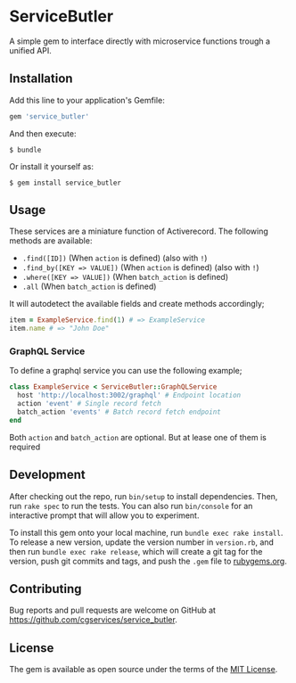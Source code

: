 # ServiceButler

A simple gem to interface directly with microservice functions trough a unified API.

## Installation

Add this line to your application's Gemfile:

```ruby
gem 'service_butler'
```

And then execute:

    $ bundle

Or install it yourself as:

    $ gem install service_butler

## Usage

These services are a miniature function of Activerecord. 
The following methods are available:
- `.find([ID])` (When `action` is defined) (also with `!`)
- `.find_by([KEY => VALUE])` (When `action` is defined) (also with `!`)
- `.where([KEY => VALUE])` (When `batch_action` is defined) 
- `.all` (When `batch_action` is defined) 

It will autodetect the available fields and create methods accordingly;
```ruby
item = ExampleService.find(1) # => ExampleService
item.name # => "John Doe"
```

### GraphQL Service
To define a graphql service you can use the following example;
```ruby
class ExampleService < ServiceButler::GraphQLService
  host 'http://localhost:3002/graphql' # Endpoint location
  action 'event' # Single record fetch
  batch_action 'events' # Batch record fetch endpoint
end
```

Both `action` and `batch_action` are optional. But at lease one of them is required

## Development

After checking out the repo, run `bin/setup` to install dependencies. Then, run `rake spec` to run the tests. You can also run `bin/console` for an interactive prompt that will allow you to experiment.

To install this gem onto your local machine, run `bundle exec rake install`. To release a new version, update the version number in `version.rb`, and then run `bundle exec rake release`, which will create a git tag for the version, push git commits and tags, and push the `.gem` file to [rubygems.org](https://rubygems.org).

## Contributing

Bug reports and pull requests are welcome on GitHub at https://github.com/cgservices/service_butler.

## License

The gem is available as open source under the terms of the [MIT License](https://opensource.org/licenses/MIT).
